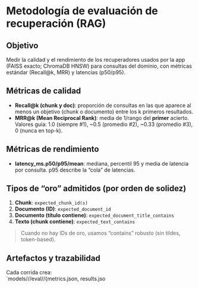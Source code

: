 # Metodología de evaluación de recuperación (RAG)

## Objetivo
Medir la calidad y el rendimiento de los recuperadores usados por la app (FAISS exacto; ChromaDB HNSW) para consultas del dominio, con métricas estándar (Recall@k, MRR) y latencias (p50/p95).

## Métricas de calidad
- **Recall@k (chunk y doc)**: proporción de consultas en las que aparece al menos un objetivo (chunk o documento) entre los k primeros resultados.
- **MRR@k (Mean Reciprocal Rank)**: media de 1/rango del **primer** acierto. Valores guía: 1.0 (siempre #1), ~0.5 (promedio #2), ~0.33 (promedio #3), 0 (nunca en top-k).

## Métricas de rendimiento
- **latency_ms.p50/p95/mean**: mediana, percentil 95 y media de latencia por consulta. p95 describe la “cola” de latencias.

## Tipos de “oro” admitidos (por orden de solidez)
1) **Chunk**: `expected_chunk_id(s)`  
2) **Documento (ID)**: `expected_document_id`  
3) **Documento (título contiene)**: `expected_document_title_contains`  
4) **Texto (chunk contiene)**: `expected_text_contains`  

> Cuando no hay IDs de oro, usamos “contains” robusto (sin tildes, token-based).

## Artefactos y trazabilidad
Cada corrida crea:  
`models/<store>/<collection>/eval/<ts>/{metrics.json, results.jso
